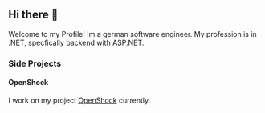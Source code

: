 ## Hi there 👋
Welcome to my Profile! Im a german software engineer. My profession is in .NET, specfically backend with ASP.NET.

### Side Projects

#### OpenShock
I work on my project [OpenShock](https://github.com/OpenShock) currently.
